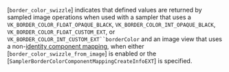 [`border_color_swizzle`] indicates that
defined values are returned by sampled image operations when used with a
sampler that uses a `VK_BORDER_COLOR_FLOAT_OPAQUE_BLACK`,
`VK_BORDER_COLOR_INT_OPAQUE_BLACK`,
`VK_BORDER_COLOR_FLOAT_CUSTOM_EXT`, or
`VK_BORDER_COLOR_INT_CUSTOM_EXT``borderColor` and an image view
that uses a non-[identity
component mapping](https://www.khronos.org/registry/vulkan/specs/1.3-extensions/html/vkspec.html#resources-image-views-identity-mappings), when either [`border_color_swizzle_from_image`] is
enabled or the [`SamplerBorderColorComponentMappingCreateInfoEXT`]
is specified.